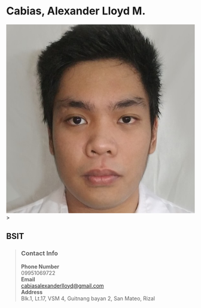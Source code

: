 # Cabias, Alexander Lloyd M.
[![my PIc](/docs/face.jpg "Shiprock, New Mexico by Beau Rogers")](face.jpg)>
## BSIT  
>### Contact Info
>**Phone Number**  
>09951069722  
>**Email**  
><cabiasalexanderlloyd@gmail.com>  
>**Address**  
>Blk.1, Lt.17, VSM 4, Guitnang bayan 2, San Mateo, Rizal  
